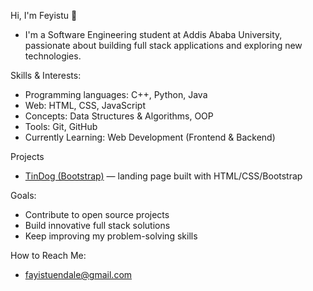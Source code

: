Hi, I'm Feyistu 👋
- I'm a Software Engineering student at Addis Ababa University, passionate about building full stack applications and exploring new technologies.  

Skills & Interests:  
- Programming languages: C++, Python, Java
- Web: HTML, CSS, JavaScript
- Concepts: Data Structures & Algorithms, OOP  
- Tools: Git, GitHub  
- Currently Learning: Web Development (Frontend & Backend)

Projects
- [TinDog (Bootstrap)](https://github.com/feyistu123/tindog-bootstrap) — landing page built with HTML/CSS/Bootstrap

Goals:  
- Contribute to open source projects  
- Build innovative full stack solutions  
- Keep improving my problem-solving skills

How to Reach Me:
- fayistuendale@gmail.com
